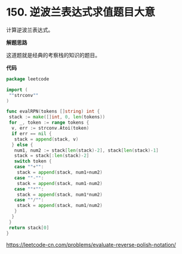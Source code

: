 # 150. 逆波兰表达式求值**题目大意**  

计算逆波兰表达式。

**解题思路** 

这道题就是经典的考察栈的知识的题目。

**代码** 

```go
package leetcode

import (
 ""strconv""
)

func evalRPN(tokens []string) int {
 stack := make([]int, 0, len(tokens))
 for _, token := range tokens {
  v, err := strconv.Atoi(token)
  if err == nil {
   stack = append(stack, v)
  } else {
   num1, num2 := stack[len(stack)-2], stack[len(stack)-1]
   stack = stack[:len(stack)-2]
   switch token {
   case ""+"":
    stack = append(stack, num1+num2)
   case ""-"":
    stack = append(stack, num1-num2)
   case ""*"":
    stack = append(stack, num1*num2)
   case ""/"":
    stack = append(stack, num1/num2)
   }
  }
 }
 return stack[0]
}
```

https://leetcode-cn.com/problems/evaluate-reverse-polish-notation/